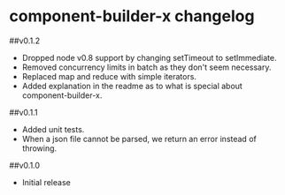 # component-builder-x changelog

##v0.1.2
 * Dropped node v0.8 support by changing setTimeout to setImmediate.
 * Removed concurrency limits in batch as they don't seem necessary.
 * Replaced map and reduce with simple iterators.
 * Added explanation in the readme as to what is special about component-builder-x.

##v0.1.1
 * Added unit tests.
 * When a json file cannot be parsed, we return an error instead of throwing.

##v0.1.0
 * Initial release

